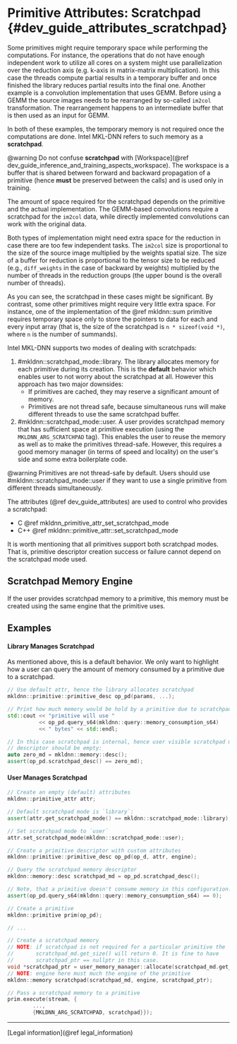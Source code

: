 Primitive Attributes: Scratchpad {#dev_guide_attributes_scratchpad}
===================================================================

Some primitives might require temporary space while performing the
computations. For instance, the operations that do not have enough independent
work to utilize all cores on a system might use parallelization over the
reduction axis (e.g. k-axis in matrix-matrix multiplication). In this case
the threads compute partial results in a temporary buffer and once finished
the library reduces partial results into the final one. Another example is
a convolution implementation that uses GEMM. Before using a GEMM the source
images needs to be rearranged by so-called `im2col` transformation.
The rearrangement happens to an intermediate buffer that is then used as an
input for GEMM.

In both of these examples, the temporary memory is not required once the
computations are done. Intel MKL-DNN refers to such memory as a **scratchpad**.

@warning
    Do not confuse **scratchpad** with
    [Workspace](@ref dev_guide_inference_and_training_aspects_workspace).
    The workspace is a buffer that is shared between forward and backward
    propagation of a primitive (hence **must** be preserved between the calls)
    and is used only in training.

The amount of space required for the scratchpad depends on the primitive and the
actual implementation. The GEMM-based convolutions require a scratchpad for
the `im2col` data, while directly implemented convolutions can work with the
original data.

Both types of implementation might need extra space for the reduction in case
there are too few independent tasks. The `im2col` size is proportional to the
size of the source image multiplied by the weights spatial size. The size of a
buffer for reduction is proportional to the tensor size to be reduced (e.g.,
`diff_weights` in the case of backward by weights) multiplied by the number of
threads in the reduction groups (the upper bound is the overall number of
threads).

As you can see, the scratchpad in these cases might be significant.
By contrast, some other primitives might require very little extra space. For
instance, one of the implementation of the @ref mkldnn::sum primitive requires
temporary space only to store the pointers to data for each and every input
array (that is, the size of the scratchpad is `n * sizeof(void *)`, where `n` is
the number of summands).

Intel MKL-DNN supports two modes of dealing with scratchpads:
1. #mkldnn::scratchpad_mode::library.
   The library allocates memory for each primitive during its creation. This
   is the **default** behavior which enables user to not worry about the
   scratchpad at all. However this approach has two major downsides:
   - If primitives are cached, they may reserve a significant amount of memory.
   - Primitives are not thread safe, because simultaneous runs will make
     different threads to use the same scratchpad buffer.
2. #mkldnn::scratchpad_mode::user.
   A user provides scratchpad memory that has sufficient space at primitive
   execution (using the `MKLDNN_ARG_SCRATCHPAD` tag). This enables the user to
   reuse the memory as well as to make the primitives thread-safe. However, this
   requires a good memory manager (in terms of speed and locality) on the user's
   side and some extra boilerplate code.

@warning
    Primitives are not thread-safe by default. Users should use
    #mkldnn::scratchpad_mode::user if they want to use a single primitive from
    different threads simultaneously.

The attributes (@ref dev_guide_attributes) are used to control who provides
a scratchpad:
- C @ref mkldnn_primitive_attr_set_scratchpad_mode
- C++ @ref mkldnn::primitive_attr::set_scratchpad_mode

It is worth mentioning that all primitives support both scratchpad modes.
That is, primitive descriptor creation success or failure cannot depend on the
scratchpad mode used.

## Scratchpad Memory Engine

If the user provides scratchpad memory to a primitive, this memory must be
created using the same engine that the primitive uses.

## Examples

#### Library Manages Scratchpad

As mentioned above, this is a default behavior. We only want to highlight how a
user can query the amount of memory consumed by a primitive due to a scratchpad.

~~~cpp
// Use default attr, hence the library allocates scratchpad
mkldnn::primitive::primitive_desc op_pd(params, ...);

// Print how much memory would be hold by a primitive due to scratchpad
std::cout << "primitive will use "
          << op_pd.query_s64(mkldnn::query::memory_consumption_s64)
          << " bytes" << std::endl;

// In this case scratchpad is internal, hence user visible scratchpad memory
// descriptor should be empty:
auto zero_md = mkldnn::memory::desc();
assert(op_pd.scratchpad_desc() == zero_md);
~~~

#### User Manages Scratchpad

~~~cpp
// Create an empty (default) attributes
mkldnn::primitive_attr attr;

// Default scratchpad mode is `library`:
assert(attr.get_scratchpad_mode() == mkldnn::scratchpad_mode::library);

// Set scratchpad mode to `user`
attr.set_scratchpad_mode(mkldnn::scratchpad_mode::user);

// Create a primitive descriptor with custom attributes
mkldnn::primitive::primitive_desc op_pd(op_d, attr, engine);

// Query the scratchpad memory descriptor
mkldnn::memory::desc scratchpad_md = op_pd.scratchpad_desc();

// Note, that a primitive doesn't consume memory in this configuration:
assert(op_pd.query_s64(mkldnn::query::memory_consumption_s64) == 0);

// Create a primitive
mkldnn::primitive prim(op_pd);

// ...

// Create a scratchpad memory
// NOTE: if scratchpad is not required for a particular primitive the
//       scratchpad_md.get_size() will return 0. It is fine to have
//       scratchpad_ptr == nullptr in this case.
void *scratchpad_ptr = user_memory_manager::allocate(scratchpad_md.get_size());
// NOTE: engine here must much the engine of the primitive
mkldnn::memory scratchpad(scratchpad_md, engine, scratchpad_ptr);

// Pass a scratchpad memory to a primitive
prim.execute(stream, {
        ...,
        {MKLDNN_ARG_SCRATCHPAD, scratchpad}});
~~~

--------

[Legal information](@ref legal_information)
